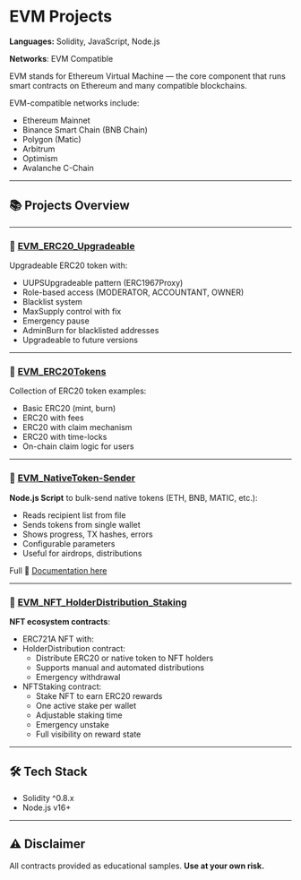 # EVM Projects

**Languages:** Solidity, JavaScript, Node.js

**Networks**: EVM Compatible

EVM stands for Ethereum Virtual Machine — the core component that runs smart contracts on Ethereum and many compatible blockchains.

EVM-compatible networks include:
- Ethereum Mainnet
- Binance Smart Chain (BNB Chain)
- Polygon (Matic)
- Arbitrum
- Optimism
- Avalanche C-Chain

---

## 📚 Projects Overview

---

### 🔹 [EVM\_ERC20\_Upgradeable](https://github.com/cmd-ctl/EVM_ERC20_Upgradeable)

Upgradeable ERC20 token with:

* UUPSUpgradeable pattern (ERC1967Proxy)
* Role-based access (MODERATOR, ACCOUNTANT, OWNER)
* Blacklist system
* MaxSupply control with fix
* Emergency pause
* AdminBurn for blacklisted addresses
* Upgradeable to future versions

---

### 🔹 [EVM\_ERC20Tokens](https://github.com/cmd-ctl/EVM_ERC20Tokens)

Collection of ERC20 token examples:

* Basic ERC20 (mint, burn)
* ERC20 with fees
* ERC20 with claim mechanism
* ERC20 with time-locks
* On-chain claim logic for users

---

### 🔹 [EVM\_NativeToken-Sender](https://github.com/cmd-ctl/EVM_NativeToken-Sender)

**Node.js Script** to bulk-send native tokens (ETH, BNB, MATIC, etc.):

* Reads recipient list from file
* Sends tokens from single wallet
* Shows progress, TX hashes, errors
* Configurable parameters
* Useful for airdrops, distributions

Full 📖 [Documentation here](https://github.com/cmd-ctl/EVM_NativeToken-Sender#readme)

---

### 🔹 [EVM\_NFT\_HolderDistribution\_Staking](https://github.com/cmd-ctl/EVM_NFT_HolderDistribution_Staking)

**NFT ecosystem contracts**:

- ERC721A NFT with:
- HolderDistribution contract:
  * Distribute ERC20 or native token to NFT holders
  * Supports manual and automated distributions
  * Emergency withdrawal
- NFTStaking contract:
  * Stake NFT to earn ERC20 rewards
  * One active stake per wallet
  * Adjustable staking time
  * Emergency unstake
  * Full visibility on reward state

---

## 🛠 Tech Stack

* Solidity ^0.8.x
* Node.js v16+

---

## ⚠️ Disclaimer

All contracts provided as educational samples.
**Use at your own risk.**
